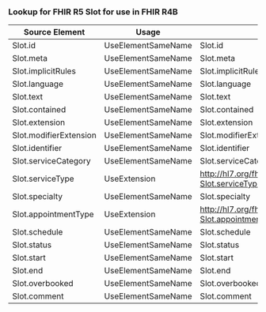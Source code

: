 ### Lookup for FHIR R5 Slot for use in FHIR R4B

| Source Element | Usage | Target |
| -------------- | ----- | ------ |
| Slot.id | UseElementSameName | Slot.id |
| Slot.meta | UseElementSameName | Slot.meta |
| Slot.implicitRules | UseElementSameName | Slot.implicitRules |
| Slot.language | UseElementSameName | Slot.language |
| Slot.text | UseElementSameName | Slot.text |
| Slot.contained | UseElementSameName | Slot.contained |
| Slot.extension | UseElementSameName | Slot.extension |
| Slot.modifierExtension | UseElementSameName | Slot.modifierExtension |
| Slot.identifier | UseElementSameName | Slot.identifier |
| Slot.serviceCategory | UseElementSameName | Slot.serviceCategory |
| Slot.serviceType | UseExtension | http://hl7.org/fhir/5.0/StructureDefinition/extension-Slot.serviceType |
| Slot.specialty | UseElementSameName | Slot.specialty |
| Slot.appointmentType | UseExtension | http://hl7.org/fhir/5.0/StructureDefinition/extension-Slot.appointmentType |
| Slot.schedule | UseElementSameName | Slot.schedule |
| Slot.status | UseElementSameName | Slot.status |
| Slot.start | UseElementSameName | Slot.start |
| Slot.end | UseElementSameName | Slot.end |
| Slot.overbooked | UseElementSameName | Slot.overbooked |
| Slot.comment | UseElementSameName | Slot.comment |
